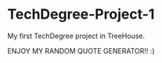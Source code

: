 # TechDegree-Project-1
 My first TechDegree project in TreeHouse.


ENJOY MY RANDOM QUOTE GENERATOR!! :)
